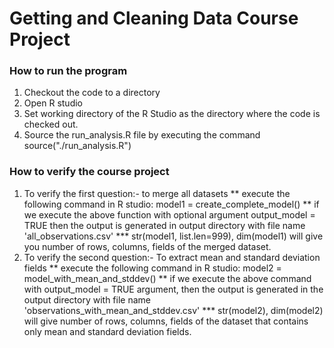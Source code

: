 Getting and Cleaning Data Course Project
========================================

### How to run the program
1. Checkout the code to a directory
2. Open R studio
3. Set working directory of the R Studio as the directory where the code is checked out.
4. Source the run_analysis.R file by executing the command source("./run_analysis.R")

### How to verify the course project
1. To verify the first question:- to merge all datasets
** execute the following command in R studio: model1 = create_complete_model()
** if we execute the above function with optional argument output_model = TRUE then the output is generated in output directory with file name 'all_observations.csv'
*** str(model1, list.len=999), dim(model1) will give you number of rows, columns, fields of the merged dataset.
2. To verify the second question:- To extract mean and standard deviation fields
** execute the following command in R studio: model2 = model_with_mean_and_stddev()
** if we execute the above command with output_model = TRUE argument, then the output is generated in the output directory with file name 'observations_with_mean_and_stddev.csv'
*** str(model2), dim(model2) will give number of rows, columns, fields of the dataset that contains only mean and standard deviation fields.
